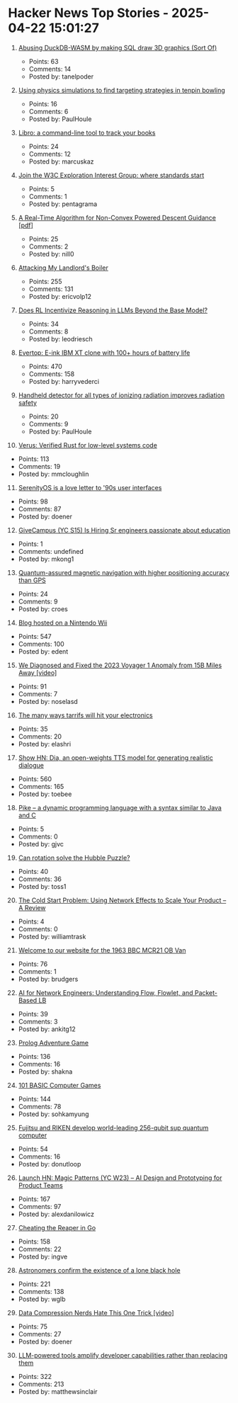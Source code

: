 # Hacker News Top Stories - 2025-04-22 15:01:27

1. [Abusing DuckDB-WASM by making SQL draw 3D graphics (Sort Of)](https://www.hey.earth/posts/duckdb-doom)
   - Points: 63
   - Comments: 14
   - Posted by: tanelpoder

2. [Using physics simulations to find targeting strategies in tenpin bowling](https://pubs.aip.org/aip/adv/article/15/4/045222/3344017/Using-physics-simulations-to-find-targeting)
   - Points: 16
   - Comments: 6
   - Posted by: PaulHoule

3. [Libro: a command-line tool to track your books](https://github.com/mkaz/libro)
   - Points: 24
   - Comments: 12
   - Posted by: marcuskaz

4. [Join the W3C Exploration Interest Group: where standards start](https://www.w3.org/blog/2025/join-the-w3c-exploration-interest-group-where-standards-start/)
   - Points: 5
   - Comments: 1
   - Posted by: pentagrama

5. [A Real-Time Algorithm for Non-Convex Powered Descent Guidance [pdf]](https://depts.washington.edu/uwrainlab/wordpress/wp-content/uploads/2020/01/AIAA_SciTech_2020.pdf)
   - Points: 25
   - Comments: 2
   - Posted by: nill0

6. [Attacking My Landlord's Boiler](https://blog.videah.net/attacking-my-landlords-boiler/)
   - Points: 255
   - Comments: 131
   - Posted by: ericvolp12

7. [Does RL Incentivize Reasoning in LLMs Beyond the Base Model?](https://limit-of-rlvr.github.io/)
   - Points: 34
   - Comments: 8
   - Posted by: leodriesch

8. [Evertop: E-ink IBM XT clone with 100+ hours of battery life](https://github.com/ericjenott/Evertop)
   - Points: 470
   - Comments: 158
   - Posted by: harryvederci

9. [Handheld detector for all types of ionizing radiation improves radiation safety](https://phys.org/news/2025-04-handheld-detector-ionizing-safety.html)
   - Points: 20
   - Comments: 9
   - Posted by: PaulHoule

10. [Verus: Verified Rust for low-level systems code](https://github.com/secure-foundations/verus)
   - Points: 113
   - Comments: 19
   - Posted by: mmcloughlin

11. [SerenityOS is a love letter to '90s user interfaces](https://serenityos.org/)
   - Points: 98
   - Comments: 87
   - Posted by: doener

12. [GiveCampus (YC S15) Is Hiring Sr engineers passionate about education](https://givecampus.breezy.hr/p/0c4a97691730)
   - Points: 1
   - Comments: undefined
   - Posted by: mkong1

13. [Quantum-assured magnetic navigation with higher positioning accuracy than GPS](https://arxiv.org/abs/2504.08167)
   - Points: 24
   - Comments: 9
   - Posted by: croes

14. [Blog hosted on a Nintendo Wii](https://blog.infected.systems/posts/2025-04-21-this-blog-is-hosted-on-a-nintendo-wii/)
   - Points: 547
   - Comments: 100
   - Posted by: edent

15. [We Diagnosed and Fixed the 2023 Voyager 1 Anomaly from 15B Miles Away [video]](https://www.youtube.com/watch?v=YcUycQoz0zg)
   - Points: 91
   - Comments: 7
   - Posted by: noselasd

16. [The many ways tarrifs will hit your electronics](https://spectrum.ieee.org/tariffs-electronics-prices)
   - Points: 35
   - Comments: 20
   - Posted by: elashri

17. [Show HN: Dia, an open-weights TTS model for generating realistic dialogue](https://github.com/nari-labs/dia)
   - Points: 560
   - Comments: 165
   - Posted by: toebee

18. [Pike – a dynamic programming language with a syntax similar to Java and C](https://pike.lysator.liu.se/)
   - Points: 5
   - Comments: 0
   - Posted by: gjvc

19. [Can rotation solve the Hubble Puzzle?](https://academic.oup.com/mnras/article/538/4/3038/8090496?login=false)
   - Points: 40
   - Comments: 36
   - Posted by: toss1

20. [The Cold Start Problem: Using Network Effects to Scale Your Product – A Review](https://madhavajay.com/the-cold-start-problem-using-network-effects-to-scale-your-product/)
   - Points: 4
   - Comments: 0
   - Posted by: williamtrask

21. [Welcome to our website for the 1963 BBC MCR21 OB Van](https://mcr21.org.uk/)
   - Points: 76
   - Comments: 1
   - Posted by: brudgers

22. [AI for Network Engineers: Understanding Flow, Flowlet, and Packet-Based LB](https://nwktimes.blogspot.com/2025/04/ai-for-network-engineers-understanding.html)
   - Points: 39
   - Comments: 3
   - Posted by: ankitg12

23. [Prolog Adventure Game](https://github.com/stefanrodrigues2/Prolog-Adventure-game)
   - Points: 136
   - Comments: 16
   - Posted by: shakna

24. [101 BASIC Computer Games](https://github.com/maurymarkowitz/101-BASIC-Computer-Games)
   - Points: 144
   - Comments: 78
   - Posted by: sohkamyung

25. [Fujitsu and RIKEN develop world-leading 256-qubit sup quantum computer](https://www.fujitsu.com/global/about/resources/news/press-releases/2025/0422-01.html)
   - Points: 54
   - Comments: 16
   - Posted by: donutloop

26. [Launch HN: Magic Patterns (YC W23) – AI Design and Prototyping for Product Teams](undefined)
   - Points: 167
   - Comments: 97
   - Posted by: alexdanilowicz

27. [Cheating the Reaper in Go](https://mcyoung.xyz/2025/04/21/go-arenas/)
   - Points: 158
   - Comments: 22
   - Posted by: ingve

28. [Astronomers confirm the existence of a lone black hole](https://phys.org/news/2025-04-astronomers-lone-black-hole.html)
   - Points: 221
   - Comments: 138
   - Posted by: wglb

29. [Data Compression Nerds Hate This One Trick [video]](https://media.ccc.de/v/eh22-8-more-than-just-quite-ok-data-compression-nerds-hate-this-one-trick)
   - Points: 75
   - Comments: 27
   - Posted by: doener

30. [LLM-powered tools amplify developer capabilities rather than replacing them](https://matthewsinclair.com/blog/0178-why-llm-powered-programming-is-more-mech-suit-than-artificial-human)
   - Points: 322
   - Comments: 213
   - Posted by: matthewsinclair

